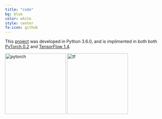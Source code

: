 ```yaml
---
title: "code"
bg: blue
color: white
style: center
fa-icon: github
---
```


This [project](https://github.com/imatge-upc/danifojo-2017-tfg) was developed in Python 3.6.0, and is implimented in both both [PyTorch 0.2](http://pytorch.org/) and [TensorFlow 1.4](https://www.tensorflow.org).

<img src="http://pytorch.org/tutorials/_static/pytorch-logo-dark.svg" alt="pytorch" style="width: 200px;"/>
<img src="https://upload.wikimedia.org/wikipedia/commons/a/a4/TensorFlowLogo.png" alt="tf" style="width: 200px;"/>
